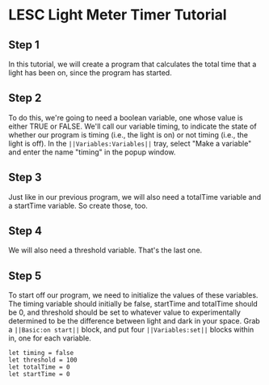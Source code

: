 # LESC Light Meter Timer Tutorial

## Step 1

In this tutorial, we will create a program that calculates the total time that a light has been on, since the program has started. 

## Step 2

To do this, we're going to need a boolean variable, one whose value is either TRUE or FALSE. We'll call our variable timing, to indicate the state of whether our program is timing (i.e., the light is on) or not timing (i.e., the light is off). In the ``||Variables:Variables||`` tray, select "Make a variable" and enter the name "timing" in the popup window.

## Step 3

Just like in our previous program, we will also need a totalTime variable and a startTime variable. So create those, too. 

## Step 4

We will also need a threshold variable. That's the last one.

## Step 5

To start off our program, we need to initialize the values of these variables. The timing variable should initially be false, startTime and totalTime should be 0, and threshold should be set to whatever value to experimentally determined to be the difference between light and dark in your space. Grab a ``||Basic:on start||`` block, and put four ``||Variables:set||`` blocks within in, one for each variable.

```blocks
let timing = false
let threshold = 100
let totalTime = 0
let startTime = 0
```
